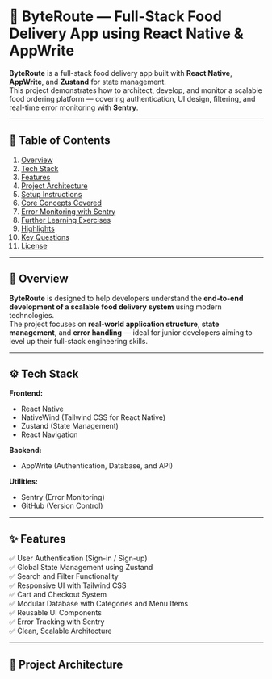 # 🍔 ByteRoute — Full-Stack Food Delivery App using React Native & AppWrite

**ByteRoute** is a full-stack food delivery app built with **React Native**, **AppWrite**, and **Zustand** for state management.  
This project demonstrates how to architect, develop, and monitor a scalable food ordering platform — covering authentication, UI design, filtering, and real-time error monitoring with **Sentry**.

---

## 📖 Table of Contents

1. [Overview](#-overview)
2. [Tech Stack](#-tech-stack)
3. [Features](#-features)
4. [Project Architecture](#-project-architecture)
5. [Setup Instructions](#-setup-instructions)
6. [Core Concepts Covered](#-core-concepts-covered)
7. [Error Monitoring with Sentry](#-error-monitoring-with-sentry)
8. [Further Learning Exercises](#-further-learning-exercises)
9. [Highlights](#-highlights)
10. [Key Questions](#-key-questions)
11. [License](#-license)

---

## 🚀 Overview

**ByteRoute** is designed to help developers understand the **end-to-end development of a scalable food delivery system** using modern technologies.  
The project focuses on **real-world application structure**, **state management**, and **error handling** — ideal for junior developers aiming to level up their full-stack engineering skills.

---

## ⚙️ Tech Stack

**Frontend:**
- React Native
- NativeWind (Tailwind CSS for React Native)
- Zustand (State Management)
- React Navigation

**Backend:**
- AppWrite (Authentication, Database, and API)

**Utilities:**
- Sentry (Error Monitoring)
- GitHub (Version Control)

---

## ✨ Features

✅ User Authentication (Sign-in / Sign-up)  
✅ Global State Management using Zustand  
✅ Search and Filter Functionality  
✅ Responsive UI with Tailwind CSS  
✅ Cart and Checkout System  
✅ Modular Database with Categories and Menu Items  
✅ Reusable UI Components  
✅ Error Tracking with Sentry  
✅ Clean, Scalable Architecture  

---

## 🧱 Project Architecture

